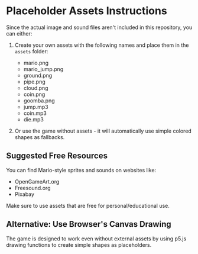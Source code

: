 # Placeholder Assets Instructions

Since the actual image and sound files aren't included in this repository, you can either:

1. Create your own assets with the following names and place them in the `assets` folder:
   - mario.png
   - mario_jump.png
   - ground.png
   - pipe.png
   - cloud.png
   - coin.png
   - goomba.png
   - jump.mp3
   - coin.mp3
   - die.mp3

2. Or use the game without assets - it will automatically use simple colored shapes as fallbacks.

## Suggested Free Resources

You can find Mario-style sprites and sounds on websites like:
- OpenGameArt.org
- Freesound.org
- Pixabay

Make sure to use assets that are free for personal/educational use.

## Alternative: Use Browser's Canvas Drawing

The game is designed to work even without external assets by using p5.js drawing functions to create simple shapes as placeholders. 